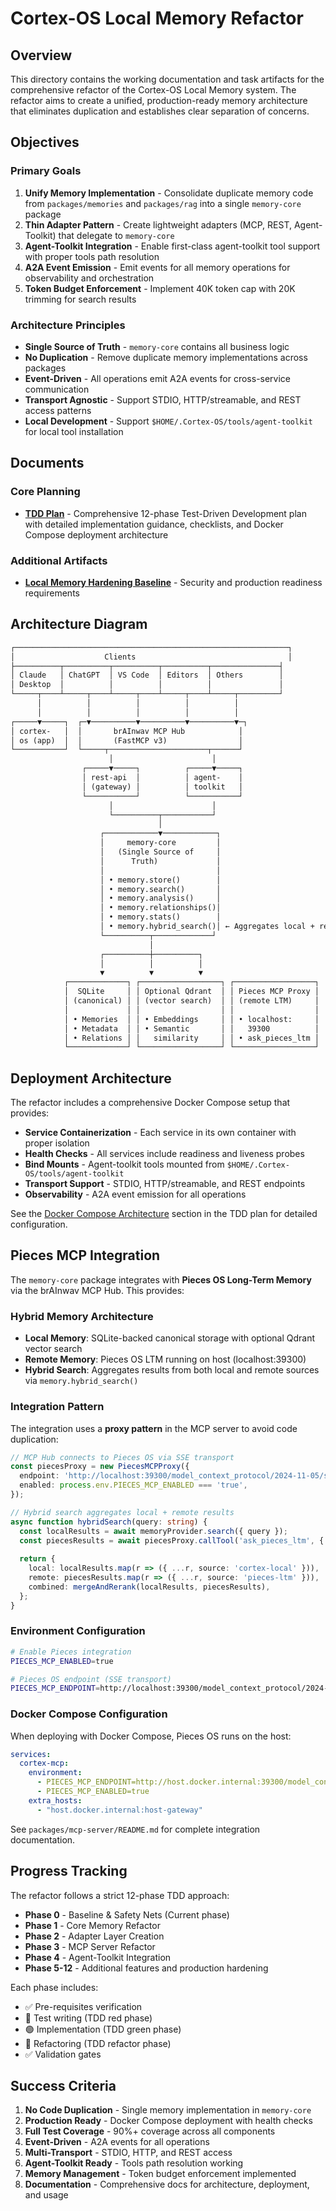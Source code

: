 # Cortex-OS Local Memory Refactor

## Overview

This directory contains the working documentation and task artifacts for the comprehensive refactor of the Cortex-OS Local Memory system. The refactor aims to create a unified, production-ready memory architecture that eliminates duplication and establishes clear separation of concerns.

## Objectives

### Primary Goals

1. **Unify Memory Implementation** - Consolidate duplicate memory code from `packages/memories` and `packages/rag` into a single `memory-core` package
2. **Thin Adapter Pattern** - Create lightweight adapters (MCP, REST, Agent-Toolkit) that delegate to `memory-core`
3. **Agent-Toolkit Integration** - Enable first-class agent-toolkit tool support with proper tools path resolution
4. **A2A Event Emission** - Emit events for all memory operations for observability and orchestration
5. **Token Budget Enforcement** - Implement 40K token cap with 20K trimming for search results

### Architecture Principles

- **Single Source of Truth** - `memory-core` contains all business logic
- **No Duplication** - Remove duplicate memory implementations across packages
- **Event-Driven** - All operations emit A2A events for cross-service communication
- **Transport Agnostic** - Support STDIO, HTTP/streamable, and REST access patterns
- **Local Development** - Support `$HOME/.Cortex-OS/tools/agent-toolkit` for local tool installation

## Documents

### Core Planning

- **[TDD Plan](./mcp-and-memory-tdd-plan.md)** - Comprehensive 12-phase Test-Driven Development plan with detailed implementation guidance, checklists, and Docker Compose deployment architecture

### Additional Artifacts

- **[Local Memory Hardening Baseline](./local-memory-hardening-baseline.md)** - Security and production readiness requirements

## Architecture Diagram

```markdown
┌─────────────────────────────────────────────────────────────┐
│                    Clients                                  │
├──────────┬──────────┬──────────┬──────────┬───────────────┤
│ Claude   │ ChatGPT  │ VS Code  │ Editors  │ Others        │
│ Desktop  │          │          │          │               │
└─────┬────┴─────┬────┴─────┬────┴─────┬────┴─────┬─────────┘
      │          │          │          │          │
      │          │          │          │          │
┌─────▼─────┐  ┌─▼──────────▼──────────▼──────────▼─┐
│ cortex-   │  │       brAInwav MCP Hub            │
│ os (app)  │  │       (FastMCP v3)                │
└───────────┘  └─────┬──────────────────────┬──────┘
                      │                      │
                ┌─────▼─────┐          ┌─────▼─────┐
                │ rest-api  │          │ agent-    │
                │ (gateway) │          │ toolkit   │
                └───────────┘          └───────────┘
                      │                      │
                      └──────────┬───────────┘
                                 │
                    ┌────────────▼────────────┐
                    │     memory-core         │
                    │   (Single Source of     │
                    │      Truth)             │
                    │                         │
                    │ • memory.store()        │
                    │ • memory.search()       │
                    │ • memory.analysis()     │
                    │ • memory.relationships()│
                    │ • memory.stats()        │
                    │ • memory.hybrid_search()│ ← Aggregates local + remote
                    └──────────┬─────────────┘
                               │
                    ┌──────────┼──────────┐
                    │          │          │
                    ▼          ▼          ▼
            ┌─────────────┐ ┌──────────────────┐ ┌──────────────────┐
            │  SQLite     │ │ Optional Qdrant  │ │ Pieces MCP Proxy │
            │ (canonical) │ │ (vector search)  │ │ (remote LTM)     │
            │             │ │                  │ │                  │
            │ • Memories  │ │ • Embeddings     │ │ • localhost:     │
            │ • Metadata  │ │ • Semantic       │ │   39300          │
            │ • Relations │ │   similarity     │ │ • ask_pieces_ltm │
            └─────────────┘ └──────────────────┘ └──────────────────┘
```

## Deployment Architecture

The refactor includes a comprehensive Docker Compose setup that provides:

- **Service Containerization** - Each service in its own container with proper isolation
- **Health Checks** - All services include readiness and liveness probes
- **Bind Mounts** - Agent-toolkit tools mounted from `$HOME/.Cortex-OS/tools/agent-toolkit`
- **Transport Support** - STDIO, HTTP/streamable, and REST endpoints
- **Observability** - A2A event emission for all operations

See the [Docker Compose Architecture](./mcp-and-memory-tdd-plan.md#docker-compose-deployment-architecture) section in the TDD plan for detailed configuration.

## Pieces MCP Integration

The `memory-core` package integrates with **Pieces OS Long-Term Memory** via the brAInwav MCP Hub. This provides:

### Hybrid Memory Architecture

- **Local Memory**: SQLite-backed canonical storage with optional Qdrant vector search
- **Remote Memory**: Pieces OS LTM running on host (localhost:39300)
- **Hybrid Search**: Aggregates results from both local and remote sources via `memory.hybrid_search()`

### Integration Pattern

The integration uses a **proxy pattern** in the MCP server to avoid code duplication:

```typescript
// MCP Hub connects to Pieces OS via SSE transport
const piecesProxy = new PiecesMCPProxy({
  endpoint: 'http://localhost:39300/model_context_protocol/2024-11-05/sse',
  enabled: process.env.PIECES_MCP_ENABLED === 'true',
});

// Hybrid search aggregates local + remote results
async function hybridSearch(query: string) {
  const localResults = await memoryProvider.search({ query });
  const piecesResults = await piecesProxy.callTool('ask_pieces_ltm', { question: query });
  
  return {
    local: localResults.map(r => ({ ...r, source: 'cortex-local' })),
    remote: piecesResults.map(r => ({ ...r, source: 'pieces-ltm' })),
    combined: mergeAndRerank(localResults, piecesResults),
  };
}
```

### Environment Configuration

```bash
# Enable Pieces integration
PIECES_MCP_ENABLED=true

# Pieces OS endpoint (SSE transport)
PIECES_MCP_ENDPOINT=http://localhost:39300/model_context_protocol/2024-11-05/sse
```

### Docker Compose Configuration

When deploying with Docker Compose, Pieces OS runs on the host:

```yaml
services:
  cortex-mcp:
    environment:
      - PIECES_MCP_ENDPOINT=http://host.docker.internal:39300/model_context_protocol/2024-11-05/sse
      - PIECES_MCP_ENABLED=true
    extra_hosts:
      - "host.docker.internal:host-gateway"
```

See `packages/mcp-server/README.md` for complete integration documentation.

## Progress Tracking

The refactor follows a strict 12-phase TDD approach:

- **Phase 0** - Baseline & Safety Nets (Current phase)
- **Phase 1** - Core Memory Refactor
- **Phase 2** - Adapter Layer Creation
- **Phase 3** - MCP Server Refactor
- **Phase 4** - Agent-Toolkit Integration
- **Phase 5-12** - Additional features and production hardening

Each phase includes:

- ✅ Pre-requisites verification
- 🧪 Test writing (TDD red phase)
- 🟢 Implementation (TDD green phase)
- 🔄 Refactoring (TDD refactor phase)
- ✅ Validation gates

## Success Criteria

1. **No Code Duplication** - Single memory implementation in `memory-core`
2. **Production Ready** - Docker Compose deployment with health checks
3. **Full Test Coverage** - 90%+ coverage across all components
4. **Event-Driven** - A2A events for all operations
5. **Multi-Transport** - STDIO, HTTP, and REST access
6. **Agent-Toolkit Ready** - Tools path resolution working
7. **Memory Management** - Token budget enforcement implemented
8. **Documentation** - Comprehensive docs for architecture, deployment, and usage
